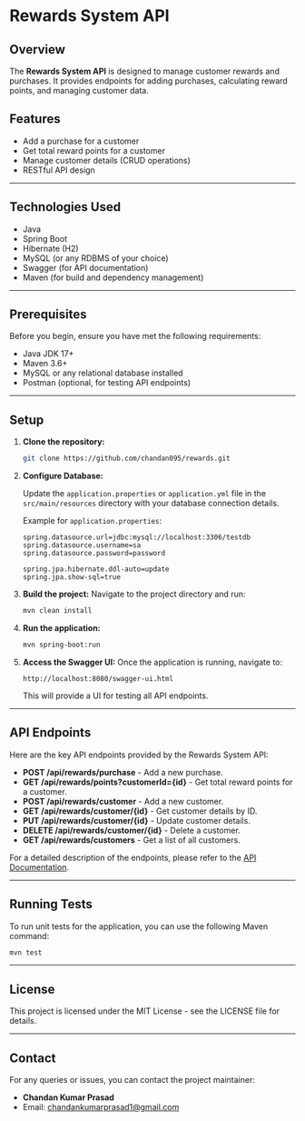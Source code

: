 
# Rewards System API

## Overview

The **Rewards System API** is designed to manage customer rewards and purchases. It provides endpoints for adding purchases, calculating reward points, and managing customer data.

## Features

- Add a purchase for a customer
- Get total reward points for a customer
- Manage customer details (CRUD operations)
- RESTful API design

---

## Technologies Used

- Java
- Spring Boot
- Hibernate (H2)
- MySQL (or any RDBMS of your choice)
- Swagger (for API documentation)
- Maven (for build and dependency management)

---

## Prerequisites

Before you begin, ensure you have met the following requirements:

- Java JDK 17+
- Maven 3.6+
- MySQL or any relational database installed
- Postman (optional, for testing API endpoints)

---

## Setup

1. **Clone the repository:**
   ```bash
   git clone https://github.com/chandan095/rewards.git
   ```

2. **Configure Database:**

   Update the `application.properties` or `application.yml` file in the `src/main/resources` directory with your database connection details.

   Example for `application.properties`:
   ```properties
   spring.datasource.url=jdbc:mysql://localhost:3306/testdb
   spring.datasource.username=sa
   spring.datasource.password=password

   spring.jpa.hibernate.ddl-auto=update
   spring.jpa.show-sql=true
   ```

3. **Build the project:**
   Navigate to the project directory and run:
   ```bash
   mvn clean install
   ```

4. **Run the application:**
   ```bash
   mvn spring-boot:run
   ```

5. **Access the Swagger UI:**
   Once the application is running, navigate to:
   ```
   http://localhost:8080/swagger-ui.html
   ```
   This will provide a UI for testing all API endpoints.

---

## API Endpoints

Here are the key API endpoints provided by the Rewards System API:

- **POST /api/rewards/purchase** - Add a new purchase.
- **GET /api/rewards/points?customerId={id}** - Get total reward points for a customer.
- **POST /api/rewards/customer** - Add a new customer.
- **GET /api/rewards/customer/{id}** - Get customer details by ID.
- **PUT /api/rewards/customer/{id}** - Update customer details.
- **DELETE /api/rewards/customer/{id}** - Delete a customer.
- **GET /api/rewards/customers** - Get a list of all customers.

For a detailed description of the endpoints, please refer to the [API Documentation](docs/api_documentation.md).

---

## Running Tests

To run unit tests for the application, you can use the following Maven command:
```bash
mvn test
```

---


## License

This project is licensed under the MIT License - see the LICENSE file for details.

---

## Contact

For any queries or issues, you can contact the project maintainer:

- **Chandan Kumar Prasad**
- Email: chandankumarprasad1@gmail.com
